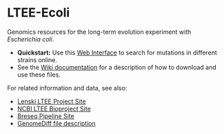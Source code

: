 # LTEE-Ecoli
Genomics resources for the long-term evolution experiment with *Escherichia coli*.
* **Quickstart:** Use this [Web Interface](http://barricklab.org/shiny/LTEE-Ecoli/) to search for mutations in different strains online.
* See the [Wiki documentation](https://github.com/barricklab/LTEE-Ecoli/wiki) for a description of how to download and use these files.

For related information and data, see also:
* [Lenski LTEE Project Site](http://myxo.css.msu.edu/ecoli)
* [NCBI LTEE Bioproject Site](http://www.ncbi.nlm.nih.gov/bioproject/294072)
* [Breseq Pipeline Site](https://github.com/barricklab/breseq)
* [GenomeDiff file description](http://barricklab.org/twiki/pub/Lab/ToolsBacterialGenomeResequencing/documentation/gd_format.html)
